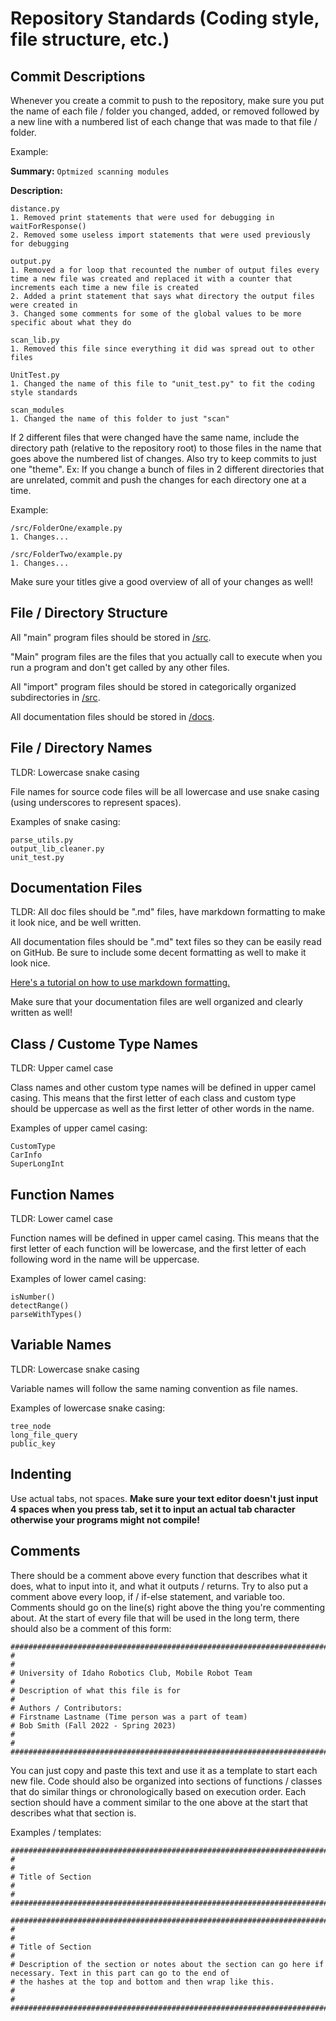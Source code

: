 # Repository Standards (Coding style, file structure, etc.)

## Commit Descriptions

Whenever you create a commit to push to the repository, make sure you put the name of each file / folder you changed, added, or removed followed by a new line with a numbered list of each change that was made to that file / folder.

Example:

**Summary:** ```Optmized scanning modules```

**Description:**
```
distance.py
1. Removed print statements that were used for debugging in waitForResponse()
2. Removed some useless import statements that were used previously for debugging

output.py
1. Removed a for loop that recounted the number of output files every time a new file was created and replaced it with a counter that increments each time a new file is created
2. Added a print statement that says what directory the output files were created in
3. Changed some comments for some of the global values to be more specific about what they do

scan_lib.py
1. Removed this file since everything it did was spread out to other files

UnitTest.py
1. Changed the name of this file to "unit_test.py" to fit the coding style standards

scan_modules
1. Changed the name of this folder to just "scan"
```

If 2 different files that were changed have the same name, include the directory path (relative to the repository root) to those files in the name that goes above the numbered list of changes.
Also try to keep commits to just one "theme". Ex: If you change a bunch of files in 2 different directories that are unrelated, commit and push the changes for each directory one at a time.

Example:
```
/src/FolderOne/example.py
1. Changes...

/src/FolderTwo/example.py
1. Changes...
```

Make sure your titles give a good overview of all of your changes as well!

## File / Directory Structure

All "main" program files should be stored in [/src](/src).

"Main" program files are the files that you actually call to execute when you run a program and don't get called by any other files.

All "import" program files should be stored in categorically organized subdirectories in [/src](/src).

All documentation files should be stored in [/docs](/docs).

## File / Directory Names

TLDR: Lowercase snake casing

File names for source code files will be all lowercase and use snake casing (using underscores to represent spaces).

Examples of snake casing:

```
parse_utils.py
output_lib_cleaner.py
unit_test.py
```

## Documentation Files

TLDR: All doc files should be ".md" files, have markdown formatting to make it look nice, and be well written.

All documentation files should be ".md" text files so they can be easily read on GitHub. Be sure to include some decent formatting as well to make it look nice.

[Here's a tutorial on how to use markdown formatting.](https://docs.github.com/en/get-started/writing-on-github/getting-started-with-writing-and-formatting-on-github/basic-writing-and-formatting-syntax)

Make sure that your documentation files are well organized and clearly written as well!

## Class / Custome Type Names

TLDR: Upper camel case

Class names and other custom type names will be defined in upper camel casing. This means that the first letter of each class and custom type should be uppercase as well as the first letter of other words in the name.

Examples of upper camel casing:

```
CustomType
CarInfo
SuperLongInt
```

## Function Names

TLDR: Lower camel case

Function names will be defined in upper camel casing. This means that the first letter of each function will be lowercase, and the first letter of each following word in the name will be uppercase.

Examples of lower camel casing:

```
isNumber()
detectRange()
parseWithTypes()
```

## Variable Names

TLDR: Lowercase snake casing

Variable names will follow the same naming convention as file names.

Examples of lowercase snake casing:

```
tree_node
long_file_query
public_key
```

## Indenting

Use actual tabs, not spaces. **Make sure your text editor doesn't just input 4 spaces when you press tab, set it to input an actual tab character otherwise your programs might not compile!**

## Comments

There should be a comment above every function that describes what it does, what to input into it, and what it outputs / returns. Try to also put a comment above every loop, if / if-else statement, and variable too.
Comments should go on the line(s) right above the thing you're commenting about.
At the start of every file that will be used in the long term, there should also be a comment of this form:

```
########################################################################################################################
#
#
# University of Idaho Robotics Club, Mobile Robot Team
#
# Description of what this file is for
#
# Authors / Contributors:
# Firstname Lastname (Time person was a part of team)
# Bob Smith (Fall 2022 - Spring 2023)
#
#
########################################################################################################################
```

You can just copy and paste this text and use it as a template to start each new file.
Code should also be organized into sections of functions / classes that do similar things or chronologically based on execution order. Each section should have a comment similar to the one above at the start that describes what that section is.

Examples / templates:

```
########################################################################################################################
#
#
# Title of Section
#
#
########################################################################################################################
```
```
########################################################################################################################
#
#
# Title of Section
#
# Description of the section or notes about the section can go here if necessary. Text in this part can go to the end of
# the hashes at the top and bottom and then wrap like this.
#
#
########################################################################################################################
```